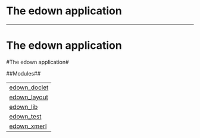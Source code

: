 The edown application
=====================
---------
The edown application
=====================


#The edown application#


##Modules##

<table width="100%" border="0" summary="list of modules">
<tr><td><a href="edown_doclet.md" class="module">edown_doclet</a></td></tr>
<tr><td><a href="edown_layout.md" class="module">edown_layout</a></td></tr>
<tr><td><a href="edown_lib.md" class="module">edown_lib</a></td></tr>
<tr><td><a href="edown_test.md" class="module">edown_test</a></td></tr>
<tr><td><a href="edown_xmerl.md" class="module">edown_xmerl</a></td></tr></table>
